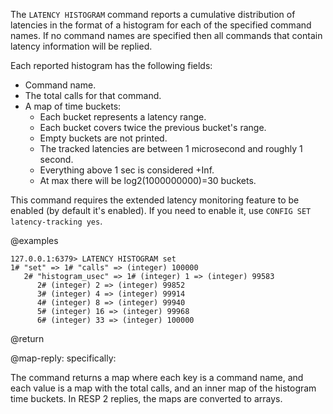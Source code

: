 The `LATENCY HISTOGRAM` command reports a cumulative distribution of latencies in the format of a histogram for each of the specified command names. 
If no command names are specified then all commands that contain latency information will be replied.

Each reported histogram has the following fields:

* Command name.
* The total calls for that command.
* A map of time buckets:
  * Each bucket represents a latency range.
  * Each bucket covers twice the previous bucket's range.
  * Empty buckets are not printed.
  * The tracked latencies are between 1 microsecond and roughly 1 second.
  * Everything above 1 sec is considered +Inf.
  * At max there will be log2(1000000000)=30 buckets.

This command requires the extended latency monitoring feature to be enabled (by default it's enabled).
If you need to enable it, use `CONFIG SET latency-tracking yes`.

@examples

```
127.0.0.1:6379> LATENCY HISTOGRAM set
1# "set" => 1# "calls" => (integer) 100000
   2# "histogram_usec" => 1# (integer) 1 => (integer) 99583
      2# (integer) 2 => (integer) 99852
      3# (integer) 4 => (integer) 99914
      4# (integer) 8 => (integer) 99940
      5# (integer) 16 => (integer) 99968
      6# (integer) 33 => (integer) 100000
```

@return

@map-reply: specifically:

The command returns a map where each key is a command name, and each value is a map with the total calls, and an inner map of the histogram time buckets.
In RESP 2 replies, the maps are converted to arrays.
